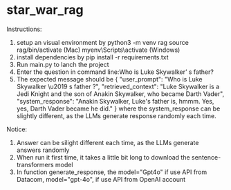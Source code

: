 # star_war_rag
Instructions:
1. setup an visual environment by
python3 -m venv rag
source rag/bin/activate  (Mac)
myenv\Scripts\activate (Windows)
2. install dependencies by
pip install -r requirements.txt
3. Run main.py to lanch the project
4. Enter the question in command line:Who is Luke Skywalker’ s father?
5. The expected message should be
{
  "user_prompt": "Who is Luke Skywalker \u2019 s father ?",
  "retrieved_context": "Luke Skywalker is a Jedi Knight and the son of Anakin Skywalker, who became Darth Vader",
  "system_response": "Anakin Skywalker, Luke's father is, hmmm. Yes, yes, Darth Vader became he did."
}
where the system_response can be slightly different, as the LLMs generate response randomly each time.

Notice:
1. Answer can be silight different each time, as the LLMs generate answers randomly
2. When run it first time, it takes a little bit long to download the sentence-transformers model
3. In function generate_response, the model="Gpt4o" if use API from Datacom, model="gpt-4o", if use API from OpenAI account